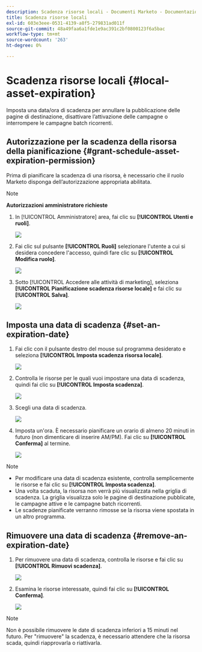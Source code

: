 ```yaml
---
description: Scadenza risorse locali - Documenti Marketo - Documentazione del prodotto
title: Scadenza risorse locali
exl-id: 603e3eee-0531-4139-a8f5-279831ad011f
source-git-commit: 48a49faa6a1fde1e9ac391c2bf0800123f6a5bac
workflow-type: tm+mt
source-wordcount: '263'
ht-degree: 0%

---
```


# Scadenza risorse locali {#local-asset-expiration}

Imposta una data/ora di scadenza per annullare la pubblicazione delle pagine di destinazione, disattivare l’attivazione delle campagne o interrompere le campagne batch ricorrenti.

## Autorizzazione per la scadenza della risorsa della pianificazione {#grant-schedule-asset-expiration-permission}

Prima di pianificare la scadenza di una risorsa, è necessario che il ruolo Marketo disponga dell’autorizzazione appropriata abilitata.

>[!NOTE]
>
>**Autorizzazioni amministratore richieste**

1. In [!UICONTROL Amministratore] area, fai clic su **[!UICONTROL Utenti e ruoli]**.

   ![](assets/local-asset-expiration-1.png)

1. Fai clic sul pulsante **[!UICONTROL Ruoli]** selezionare l&#39;utente a cui si desidera concedere l&#39;accesso, quindi fare clic su **[!UICONTROL Modifica ruolo]**.

   ![](assets/local-asset-expiration-2.png)

1. Sotto [!UICONTROL Accedere alle attività di marketing], seleziona **[!UICONTROL Pianificazione scadenza risorse locale]** e fai clic su **[!UICONTROL Salva]**.

   ![](assets/local-asset-expiration-3.png)

## Imposta una data di scadenza {#set-an-expiration-date}

1. Fai clic con il pulsante destro del mouse sul programma desiderato e seleziona **[!UICONTROL Imposta scadenza risorsa locale]**.

   ![](assets/local-asset-expiration-4.png)

1. Controlla le risorse per le quali vuoi impostare una data di scadenza, quindi fai clic su **[!UICONTROL Imposta scadenza]**.

   ![](assets/local-asset-expiration-5.png)

1. Scegli una data di scadenza.

   ![](assets/local-asset-expiration-6.png)

1. Imposta un&#39;ora. È necessario pianificare un orario di almeno 20 minuti in futuro (non dimenticare di inserire AM/PM). Fai clic su **[!UICONTROL Conferma]** al termine.

   ![](assets/local-asset-expiration-7.png)

>[!NOTE]
>
>* Per modificare una data di scadenza esistente, controlla semplicemente le risorse e fai clic su **[!UICONTROL Imposta scadenza]**.
>* Una volta scaduta, la risorsa non verrà più visualizzata nella griglia di scadenza. La griglia visualizza solo le pagine di destinazione pubblicate, le campagne attive e le campagne batch ricorrenti.
>* Le scadenze pianificate verranno rimosse se la risorsa viene spostata in un altro programma.


## Rimuovere una data di scadenza {#remove-an-expiration-date}

1. Per rimuovere una data di scadenza, controlla le risorse e fai clic su **[!UICONTROL Rimuovi scadenza]**.

   ![](assets/local-asset-expiration-8.png)

1. Esamina le risorse interessate, quindi fai clic su **[!UICONTROL Conferma]**.

   ![](assets/local-asset-expiration-9.png)

>[!NOTE]
>
>Non è possibile rimuovere le date di scadenza inferiori a 15 minuti nel futuro. Per &quot;rimuovere&quot; la scadenza, è necessario attendere che la risorsa scada, quindi riapprovarla o riattivarla.

